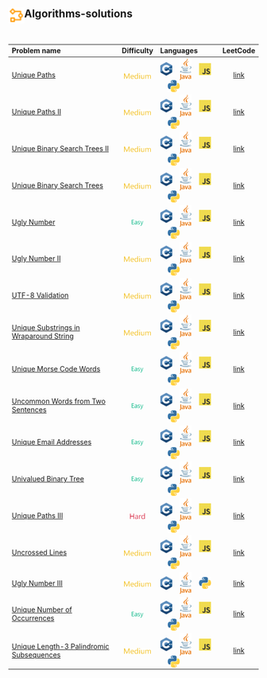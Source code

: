 ## <div align="left"><img src="https://github.com/AnasImloul/Leetcode-Solutions/blob/main/icons/algo.svg" width="32px" align="left"/>Algorithms-solutions</div>
<br>

| Problem name | Difficulty | Languages | LeetCode |
|:-------------|:----------:|:----------|:--------:|
|[Unique Paths](./Unique%20Paths)|<img src="https://github.com/AnasImloul/Leetcode-Solutions/blob/main/icons/medium.svg" height="12px" align="center"/>|<a href="./Unique%20Paths/Unique%20Paths.cpp"><img src="https://github.com/AnasImloul/Leetcode-Solutions/blob/main/icons/c%2B%2B.svg" width="24px" align="center"/></a>&nbsp;&nbsp;&nbsp;&nbsp;<a href="./Unique%20Paths/Unique%20Paths.java"><img src="https://github.com/AnasImloul/Leetcode-Solutions/blob/main/icons/java.svg" width="24px" align="center"/></a>&nbsp;&nbsp;&nbsp;&nbsp;<a href="./Unique%20Paths/Unique%20Paths.js"><img src="https://github.com/AnasImloul/Leetcode-Solutions/blob/main/icons/javascript.svg" width="24px" align="center"/></a>&nbsp;&nbsp;&nbsp;&nbsp;<a href="./Unique%20Paths/Unique%20Paths.txt"><img src="https://github.com/AnasImloul/Leetcode-Solutions/blob/main/icons/python.svg" width="24px" align="center"/></a>|[link](https://www.leetcode.com/problems/unique-paths)|
|[Unique Paths II](./Unique%20Paths%20II)|<img src="https://github.com/AnasImloul/Leetcode-Solutions/blob/main/icons/medium.svg" height="12px" align="center"/>|<a href="./Unique%20Paths%20II/Unique%20Paths%20II.cpp"><img src="https://github.com/AnasImloul/Leetcode-Solutions/blob/main/icons/c%2B%2B.svg" width="24px" align="center"/></a>&nbsp;&nbsp;&nbsp;&nbsp;<a href="./Unique%20Paths%20II/Unique%20Paths%20II.java"><img src="https://github.com/AnasImloul/Leetcode-Solutions/blob/main/icons/java.svg" width="24px" align="center"/></a>&nbsp;&nbsp;&nbsp;&nbsp;<a href="./Unique%20Paths%20II/Unique%20Paths%20II.js"><img src="https://github.com/AnasImloul/Leetcode-Solutions/blob/main/icons/javascript.svg" width="24px" align="center"/></a>&nbsp;&nbsp;&nbsp;&nbsp;<a href="./Unique%20Paths%20II/Unique%20Paths%20II.txt"><img src="https://github.com/AnasImloul/Leetcode-Solutions/blob/main/icons/python.svg" width="24px" align="center"/></a>|[link](https://www.leetcode.com/problems/unique-paths-ii)|
|[Unique Binary Search Trees II](./Unique%20Binary%20Search%20Trees%20II)|<img src="https://github.com/AnasImloul/Leetcode-Solutions/blob/main/icons/medium.svg" height="12px" align="center"/>|<a href="./Unique%20Binary%20Search%20Trees%20II/Unique%20Binary%20Search%20Trees%20II.cpp"><img src="https://github.com/AnasImloul/Leetcode-Solutions/blob/main/icons/c%2B%2B.svg" width="24px" align="center"/></a>&nbsp;&nbsp;&nbsp;&nbsp;<a href="./Unique%20Binary%20Search%20Trees%20II/Unique%20Binary%20Search%20Trees%20II.java"><img src="https://github.com/AnasImloul/Leetcode-Solutions/blob/main/icons/java.svg" width="24px" align="center"/></a>&nbsp;&nbsp;&nbsp;&nbsp;<a href="./Unique%20Binary%20Search%20Trees%20II/Unique%20Binary%20Search%20Trees%20II.js"><img src="https://github.com/AnasImloul/Leetcode-Solutions/blob/main/icons/javascript.svg" width="24px" align="center"/></a>&nbsp;&nbsp;&nbsp;&nbsp;<a href="./Unique%20Binary%20Search%20Trees%20II/Unique%20Binary%20Search%20Trees%20II.txt"><img src="https://github.com/AnasImloul/Leetcode-Solutions/blob/main/icons/python.svg" width="24px" align="center"/></a>|[link](https://www.leetcode.com/problems/unique-binary-search-trees-ii)|
|[Unique Binary Search Trees](./Unique%20Binary%20Search%20Trees)|<img src="https://github.com/AnasImloul/Leetcode-Solutions/blob/main/icons/medium.svg" height="12px" align="center"/>|<a href="./Unique%20Binary%20Search%20Trees/Unique%20Binary%20Search%20Trees.cpp"><img src="https://github.com/AnasImloul/Leetcode-Solutions/blob/main/icons/c%2B%2B.svg" width="24px" align="center"/></a>&nbsp;&nbsp;&nbsp;&nbsp;<a href="./Unique%20Binary%20Search%20Trees/Unique%20Binary%20Search%20Trees.java"><img src="https://github.com/AnasImloul/Leetcode-Solutions/blob/main/icons/java.svg" width="24px" align="center"/></a>&nbsp;&nbsp;&nbsp;&nbsp;<a href="./Unique%20Binary%20Search%20Trees/Unique%20Binary%20Search%20Trees.js"><img src="https://github.com/AnasImloul/Leetcode-Solutions/blob/main/icons/javascript.svg" width="24px" align="center"/></a>&nbsp;&nbsp;&nbsp;&nbsp;<a href="./Unique%20Binary%20Search%20Trees/Unique%20Binary%20Search%20Trees.txt"><img src="https://github.com/AnasImloul/Leetcode-Solutions/blob/main/icons/python.svg" width="24px" align="center"/></a>|[link](https://www.leetcode.com/problems/unique-binary-search-trees)|
|[Ugly Number](./Ugly%20Number)|<img src="https://github.com/AnasImloul/Leetcode-Solutions/blob/main/icons/easy.svg" height="12px" align="center"/>|<a href="./Ugly%20Number/Ugly%20Number.cpp"><img src="https://github.com/AnasImloul/Leetcode-Solutions/blob/main/icons/c%2B%2B.svg" width="24px" align="center"/></a>&nbsp;&nbsp;&nbsp;&nbsp;<a href="./Ugly%20Number/Ugly%20Number.java"><img src="https://github.com/AnasImloul/Leetcode-Solutions/blob/main/icons/java.svg" width="24px" align="center"/></a>&nbsp;&nbsp;&nbsp;&nbsp;<a href="./Ugly%20Number/Ugly%20Number.js"><img src="https://github.com/AnasImloul/Leetcode-Solutions/blob/main/icons/javascript.svg" width="24px" align="center"/></a>&nbsp;&nbsp;&nbsp;&nbsp;<a href="./Ugly%20Number/Ugly%20Number.txt"><img src="https://github.com/AnasImloul/Leetcode-Solutions/blob/main/icons/python.svg" width="24px" align="center"/></a>|[link](https://www.leetcode.com/problems/ugly-number)|
|[Ugly Number II](./Ugly%20Number%20II)|<img src="https://github.com/AnasImloul/Leetcode-Solutions/blob/main/icons/medium.svg" height="12px" align="center"/>|<a href="./Ugly%20Number%20II/Ugly%20Number%20II.cpp"><img src="https://github.com/AnasImloul/Leetcode-Solutions/blob/main/icons/c%2B%2B.svg" width="24px" align="center"/></a>&nbsp;&nbsp;&nbsp;&nbsp;<a href="./Ugly%20Number%20II/Ugly%20Number%20II.java"><img src="https://github.com/AnasImloul/Leetcode-Solutions/blob/main/icons/java.svg" width="24px" align="center"/></a>&nbsp;&nbsp;&nbsp;&nbsp;<a href="./Ugly%20Number%20II/Ugly%20Number%20II.js"><img src="https://github.com/AnasImloul/Leetcode-Solutions/blob/main/icons/javascript.svg" width="24px" align="center"/></a>&nbsp;&nbsp;&nbsp;&nbsp;<a href="./Ugly%20Number%20II/Ugly%20Number%20II.txt"><img src="https://github.com/AnasImloul/Leetcode-Solutions/blob/main/icons/python.svg" width="24px" align="center"/></a>|[link](https://www.leetcode.com/problems/ugly-number-ii)|
|[UTF-8 Validation](./UTF-8%20Validation)|<img src="https://github.com/AnasImloul/Leetcode-Solutions/blob/main/icons/medium.svg" height="12px" align="center"/>|<a href="./UTF-8%20Validation/UTF-8%20Validation.cpp"><img src="https://github.com/AnasImloul/Leetcode-Solutions/blob/main/icons/c%2B%2B.svg" width="24px" align="center"/></a>&nbsp;&nbsp;&nbsp;&nbsp;<a href="./UTF-8%20Validation/UTF-8%20Validation.java"><img src="https://github.com/AnasImloul/Leetcode-Solutions/blob/main/icons/java.svg" width="24px" align="center"/></a>&nbsp;&nbsp;&nbsp;&nbsp;<a href="./UTF-8%20Validation/UTF-8%20Validation.js"><img src="https://github.com/AnasImloul/Leetcode-Solutions/blob/main/icons/javascript.svg" width="24px" align="center"/></a>&nbsp;&nbsp;&nbsp;&nbsp;<a href="./UTF-8%20Validation/UTF-8%20Validation.txt"><img src="https://github.com/AnasImloul/Leetcode-Solutions/blob/main/icons/python.svg" width="24px" align="center"/></a>|[link](https://www.leetcode.com/problems/utf-8-validation)|
|[Unique Substrings in Wraparound String](./Unique%20Substrings%20in%20Wraparound%20String)|<img src="https://github.com/AnasImloul/Leetcode-Solutions/blob/main/icons/medium.svg" height="12px" align="center"/>|<a href="./Unique%20Substrings%20in%20Wraparound%20String/Unique%20Substrings%20in%20Wraparound%20String.cpp"><img src="https://github.com/AnasImloul/Leetcode-Solutions/blob/main/icons/c%2B%2B.svg" width="24px" align="center"/></a>&nbsp;&nbsp;&nbsp;&nbsp;<a href="./Unique%20Substrings%20in%20Wraparound%20String/Unique%20Substrings%20in%20Wraparound%20String.java"><img src="https://github.com/AnasImloul/Leetcode-Solutions/blob/main/icons/java.svg" width="24px" align="center"/></a>&nbsp;&nbsp;&nbsp;&nbsp;<a href="./Unique%20Substrings%20in%20Wraparound%20String/Unique%20Substrings%20in%20Wraparound%20String.js"><img src="https://github.com/AnasImloul/Leetcode-Solutions/blob/main/icons/javascript.svg" width="24px" align="center"/></a>&nbsp;&nbsp;&nbsp;&nbsp;<a href="./Unique%20Substrings%20in%20Wraparound%20String/Unique%20Substrings%20in%20Wraparound%20String.txt"><img src="https://github.com/AnasImloul/Leetcode-Solutions/blob/main/icons/python.svg" width="24px" align="center"/></a>|[link](https://www.leetcode.com/problems/unique-substrings-in-wraparound-string)|
|[Unique Morse Code Words](./Unique%20Morse%20Code%20Words)|<img src="https://github.com/AnasImloul/Leetcode-Solutions/blob/main/icons/easy.svg" height="12px" align="center"/>|<a href="./Unique%20Morse%20Code%20Words/Unique%20Morse%20Code%20Words.cpp"><img src="https://github.com/AnasImloul/Leetcode-Solutions/blob/main/icons/c%2B%2B.svg" width="24px" align="center"/></a>&nbsp;&nbsp;&nbsp;&nbsp;<a href="./Unique%20Morse%20Code%20Words/Unique%20Morse%20Code%20Words.java"><img src="https://github.com/AnasImloul/Leetcode-Solutions/blob/main/icons/java.svg" width="24px" align="center"/></a>&nbsp;&nbsp;&nbsp;&nbsp;<a href="./Unique%20Morse%20Code%20Words/Unique%20Morse%20Code%20Words.js"><img src="https://github.com/AnasImloul/Leetcode-Solutions/blob/main/icons/javascript.svg" width="24px" align="center"/></a>&nbsp;&nbsp;&nbsp;&nbsp;<a href="./Unique%20Morse%20Code%20Words/Unique%20Morse%20Code%20Words.txt"><img src="https://github.com/AnasImloul/Leetcode-Solutions/blob/main/icons/python.svg" width="24px" align="center"/></a>|[link](https://www.leetcode.com/problems/unique-morse-code-words)|
|[Uncommon Words from Two Sentences](./Uncommon%20Words%20from%20Two%20Sentences)|<img src="https://github.com/AnasImloul/Leetcode-Solutions/blob/main/icons/easy.svg" height="12px" align="center"/>|<a href="./Uncommon%20Words%20from%20Two%20Sentences/Uncommon%20Words%20from%20Two%20Sentences.cpp"><img src="https://github.com/AnasImloul/Leetcode-Solutions/blob/main/icons/c%2B%2B.svg" width="24px" align="center"/></a>&nbsp;&nbsp;&nbsp;&nbsp;<a href="./Uncommon%20Words%20from%20Two%20Sentences/Uncommon%20Words%20from%20Two%20Sentences.java"><img src="https://github.com/AnasImloul/Leetcode-Solutions/blob/main/icons/java.svg" width="24px" align="center"/></a>&nbsp;&nbsp;&nbsp;&nbsp;<a href="./Uncommon%20Words%20from%20Two%20Sentences/Uncommon%20Words%20from%20Two%20Sentences.js"><img src="https://github.com/AnasImloul/Leetcode-Solutions/blob/main/icons/javascript.svg" width="24px" align="center"/></a>&nbsp;&nbsp;&nbsp;&nbsp;<a href="./Uncommon%20Words%20from%20Two%20Sentences/Uncommon%20Words%20from%20Two%20Sentences.txt"><img src="https://github.com/AnasImloul/Leetcode-Solutions/blob/main/icons/python.svg" width="24px" align="center"/></a>|[link](https://www.leetcode.com/problems/uncommon-words-from-two-sentences)|
|[Unique Email Addresses](./Unique%20Email%20Addresses)|<img src="https://github.com/AnasImloul/Leetcode-Solutions/blob/main/icons/easy.svg" height="12px" align="center"/>|<a href="./Unique%20Email%20Addresses/Unique%20Email%20Addresses.cpp"><img src="https://github.com/AnasImloul/Leetcode-Solutions/blob/main/icons/c%2B%2B.svg" width="24px" align="center"/></a>&nbsp;&nbsp;&nbsp;&nbsp;<a href="./Unique%20Email%20Addresses/Unique%20Email%20Addresses.java"><img src="https://github.com/AnasImloul/Leetcode-Solutions/blob/main/icons/java.svg" width="24px" align="center"/></a>&nbsp;&nbsp;&nbsp;&nbsp;<a href="./Unique%20Email%20Addresses/Unique%20Email%20Addresses.js"><img src="https://github.com/AnasImloul/Leetcode-Solutions/blob/main/icons/javascript.svg" width="24px" align="center"/></a>&nbsp;&nbsp;&nbsp;&nbsp;<a href="./Unique%20Email%20Addresses/Unique%20Email%20Addresses.txt"><img src="https://github.com/AnasImloul/Leetcode-Solutions/blob/main/icons/python.svg" width="24px" align="center"/></a>|[link](https://www.leetcode.com/problems/unique-email-addresses)|
|[Univalued Binary Tree](./Univalued%20Binary%20Tree)|<img src="https://github.com/AnasImloul/Leetcode-Solutions/blob/main/icons/easy.svg" height="12px" align="center"/>|<a href="./Univalued%20Binary%20Tree/Univalued%20Binary%20Tree.cpp"><img src="https://github.com/AnasImloul/Leetcode-Solutions/blob/main/icons/c%2B%2B.svg" width="24px" align="center"/></a>&nbsp;&nbsp;&nbsp;&nbsp;<a href="./Univalued%20Binary%20Tree/Univalued%20Binary%20Tree.java"><img src="https://github.com/AnasImloul/Leetcode-Solutions/blob/main/icons/java.svg" width="24px" align="center"/></a>&nbsp;&nbsp;&nbsp;&nbsp;<a href="./Univalued%20Binary%20Tree/Univalued%20Binary%20Tree.js"><img src="https://github.com/AnasImloul/Leetcode-Solutions/blob/main/icons/javascript.svg" width="24px" align="center"/></a>&nbsp;&nbsp;&nbsp;&nbsp;<a href="./Univalued%20Binary%20Tree/Univalued%20Binary%20Tree.txt"><img src="https://github.com/AnasImloul/Leetcode-Solutions/blob/main/icons/python.svg" width="24px" align="center"/></a>|[link](https://www.leetcode.com/problems/univalued-binary-tree)|
|[Unique Paths III](./Unique%20Paths%20III)|<img src="https://github.com/AnasImloul/Leetcode-Solutions/blob/main/icons/hard.svg" height="12px" align="center"/>|<a href="./Unique%20Paths%20III/Unique%20Paths%20III.cpp"><img src="https://github.com/AnasImloul/Leetcode-Solutions/blob/main/icons/c%2B%2B.svg" width="24px" align="center"/></a>&nbsp;&nbsp;&nbsp;&nbsp;<a href="./Unique%20Paths%20III/Unique%20Paths%20III.java"><img src="https://github.com/AnasImloul/Leetcode-Solutions/blob/main/icons/java.svg" width="24px" align="center"/></a>&nbsp;&nbsp;&nbsp;&nbsp;<a href="./Unique%20Paths%20III/Unique%20Paths%20III.js"><img src="https://github.com/AnasImloul/Leetcode-Solutions/blob/main/icons/javascript.svg" width="24px" align="center"/></a>&nbsp;&nbsp;&nbsp;&nbsp;<a href="./Unique%20Paths%20III/Unique%20Paths%20III.txt"><img src="https://github.com/AnasImloul/Leetcode-Solutions/blob/main/icons/python.svg" width="24px" align="center"/></a>|[link](https://www.leetcode.com/problems/unique-paths-iii)|
|[Uncrossed Lines](./Uncrossed%20Lines)|<img src="https://github.com/AnasImloul/Leetcode-Solutions/blob/main/icons/medium.svg" height="12px" align="center"/>|<a href="./Uncrossed%20Lines/Uncrossed%20Lines.cpp"><img src="https://github.com/AnasImloul/Leetcode-Solutions/blob/main/icons/c%2B%2B.svg" width="24px" align="center"/></a>&nbsp;&nbsp;&nbsp;&nbsp;<a href="./Uncrossed%20Lines/Uncrossed%20Lines.java"><img src="https://github.com/AnasImloul/Leetcode-Solutions/blob/main/icons/java.svg" width="24px" align="center"/></a>&nbsp;&nbsp;&nbsp;&nbsp;<a href="./Uncrossed%20Lines/Uncrossed%20Lines.js"><img src="https://github.com/AnasImloul/Leetcode-Solutions/blob/main/icons/javascript.svg" width="24px" align="center"/></a>&nbsp;&nbsp;&nbsp;&nbsp;<a href="./Uncrossed%20Lines/Uncrossed%20Lines.txt"><img src="https://github.com/AnasImloul/Leetcode-Solutions/blob/main/icons/python.svg" width="24px" align="center"/></a>|[link](https://www.leetcode.com/problems/uncrossed-lines)|
|[Ugly Number III](./Ugly%20Number%20III)|<img src="https://github.com/AnasImloul/Leetcode-Solutions/blob/main/icons/medium.svg" height="12px" align="center"/>|<a href="./Ugly%20Number%20III/Ugly%20Number%20III.cpp"><img src="https://github.com/AnasImloul/Leetcode-Solutions/blob/main/icons/c%2B%2B.svg" width="24px" align="center"/></a>&nbsp;&nbsp;&nbsp;&nbsp;<a href="./Ugly%20Number%20III/Ugly%20Number%20III.java"><img src="https://github.com/AnasImloul/Leetcode-Solutions/blob/main/icons/java.svg" width="24px" align="center"/></a>&nbsp;&nbsp;&nbsp;&nbsp;<a href="./Ugly%20Number%20III/Ugly%20Number%20III.txt"><img src="https://github.com/AnasImloul/Leetcode-Solutions/blob/main/icons/python.svg" width="24px" align="center"/></a>|[link](https://www.leetcode.com/problems/ugly-number-iii)|
|[Unique Number of Occurrences](./Unique%20Number%20of%20Occurrences)|<img src="https://github.com/AnasImloul/Leetcode-Solutions/blob/main/icons/easy.svg" height="12px" align="center"/>|<a href="./Unique%20Number%20of%20Occurrences/Unique%20Number%20of%20Occurrences.cpp"><img src="https://github.com/AnasImloul/Leetcode-Solutions/blob/main/icons/c%2B%2B.svg" width="24px" align="center"/></a>&nbsp;&nbsp;&nbsp;&nbsp;<a href="./Unique%20Number%20of%20Occurrences/Unique%20Number%20of%20Occurrences.java"><img src="https://github.com/AnasImloul/Leetcode-Solutions/blob/main/icons/java.svg" width="24px" align="center"/></a>&nbsp;&nbsp;&nbsp;&nbsp;<a href="./Unique%20Number%20of%20Occurrences/Unique%20Number%20of%20Occurrences.js"><img src="https://github.com/AnasImloul/Leetcode-Solutions/blob/main/icons/javascript.svg" width="24px" align="center"/></a>&nbsp;&nbsp;&nbsp;&nbsp;<a href="./Unique%20Number%20of%20Occurrences/Unique%20Number%20of%20Occurrences.txt"><img src="https://github.com/AnasImloul/Leetcode-Solutions/blob/main/icons/python.svg" width="24px" align="center"/></a>|[link](https://www.leetcode.com/problems/unique-number-of-occurrences)|
|[Unique Length-3 Palindromic Subsequences](./Unique%20Length-3%20Palindromic%20Subsequences)|<img src="https://github.com/AnasImloul/Leetcode-Solutions/blob/main/icons/medium.svg" height="12px" align="center"/>|<a href="./Unique%20Length-3%20Palindromic%20Subsequences/Unique%20Length-3%20Palindromic%20Subsequences.cpp"><img src="https://github.com/AnasImloul/Leetcode-Solutions/blob/main/icons/c%2B%2B.svg" width="24px" align="center"/></a>&nbsp;&nbsp;&nbsp;&nbsp;<a href="./Unique%20Length-3%20Palindromic%20Subsequences/Unique%20Length-3%20Palindromic%20Subsequences.java"><img src="https://github.com/AnasImloul/Leetcode-Solutions/blob/main/icons/java.svg" width="24px" align="center"/></a>&nbsp;&nbsp;&nbsp;&nbsp;<a href="./Unique%20Length-3%20Palindromic%20Subsequences/Unique%20Length-3%20Palindromic%20Subsequences.js"><img src="https://github.com/AnasImloul/Leetcode-Solutions/blob/main/icons/javascript.svg" width="24px" align="center"/></a>&nbsp;&nbsp;&nbsp;&nbsp;<a href="./Unique%20Length-3%20Palindromic%20Subsequences/Unique%20Length-3%20Palindromic%20Subsequences.txt"><img src="https://github.com/AnasImloul/Leetcode-Solutions/blob/main/icons/python.svg" width="24px" align="center"/></a>|[link](https://www.leetcode.com/problems/unique-length-3-palindromic-subsequences)|